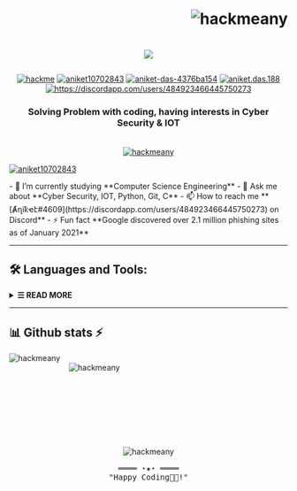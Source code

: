 <h1 align="center">
  <p align="right">
    <img
      src="https://komarev.com/ghpvc/?username=hackmeany&label=VIEWS&color=0e75b6&style=flat"
      alt="hackmeany"
    />
  </p>

  <a href="https://git.io/typing-svg">
    <img
      src="https://readme-typing-svg.herokuapp.com?color=%2310D7F7&size=30&center=true&vCenter=true&width=500&lines=Hello%2C+There!+%F0%9F%91%8B;This+is+Aniket+aka+HackME;Nice+to+meet+you!"
    />
  </a>
</h1>
<!-- <h3 align="left">Connect with me:</h3> -->
<p align="center">
  <a href="https://dev.to/hackme" target="blank"
    ><img
      align="center"
      src="https://cdn.jsdelivr.net/npm/simple-icons@3.0.1/icons/dev-dot-to.svg"
      alt="hackme"
      height="30"
      width="40"
  /></a>
  <a href="https://twitter.com/aniket10702843" target="blank"
    ><img
      align="center"
      src="https://raw.githubusercontent.com/rahuldkjain/github-profile-readme-generator/master/src/images/icons/Social/twitter.svg"
      alt="aniket10702843"
      height="30"
      width="40"
  /></a>
  <a href="https://linkedin.com/in/aniket-das-4376ba154" target="blank"
    ><img
      align="center"
      src="https://raw.githubusercontent.com/rahuldkjain/github-profile-readme-generator/master/src/images/icons/Social/linked-in-alt.svg"
      alt="aniket-das-4376ba154"
      height="30"
      width="40"
  /></a>
  <a href="https://fb.com/aniket.das.188" target="blank"
    ><img
      align="center"
      src="https://raw.githubusercontent.com/rahuldkjain/github-profile-readme-generator/master/src/images/icons/Social/facebook.svg"
      alt="aniket.das.188"
      height="30"
      width="40"
  /></a>
  <a href="https://discordapp.com/users/484923466445750273" target="blank"
    ><img
      align="center"
      src="https://raw.githubusercontent.com/rahuldkjain/github-profile-readme-generator/master/src/images/icons/Social/discord.svg"
      alt="https://discordapp.com/users/484923466445750273"
      height="39"
      width="40"
  /></a>
</p>

<!-- <h1 align="center">Hi 👋, I'm Aniket Das (aka HackMEAny)</h1> -->
<h3 align="center">
  Solving Problem with coding, having interests in Cyber Security & IOT
</h3>

<p align="center">
  <img width="800" />
  <a href="https://github.com/ryo-ma/github-profile-trophy"
    ><img
      src="https://github-profile-trophy.vercel.app/?username=hackmeany&row=1&theme=dracula&no-frame=true"
      alt="hackmeany"
  /></a>
</p>

<p align="left">
  <a href="https://twitter.com/aniket10702843" target="blank"
    ><img
      src="https://img.shields.io/twitter/follow/aniket10702843?logo=twitter&style=for-the-badge"
      alt="aniket10702843"
  /></a>
</p>
<!-- Details Section-->
- 🔭 I’m currently studying **Computer Science Engineering**
- 💬 Ask me about **Cyber Security, IOT, Python, Git, C**
- 📫 How to reach me **[Ⱥղìҟҽէ#4609](https://discordapp.com/users/484923466445750273) on Discord**
- ⚡ Fun fact **Google discovered over 2.1 million phishing sites as of January
  2021**

---

## 🛠️ Languages and Tools:

<details close>
<summary><b>&#9776; READ MORE </b> </summary>
<br>
<!-- <h3 align="left">Languages and Tools:</h3> -->
<p><b> Programming Languages</b><hr>
  <a href="https://www.python.org" target="_blank">
    <img
      src="https://raw.githubusercontent.com/devicons/devicon/master/icons/python/python-original.svg"
      alt="python"
      width="40"
      height="40"
    />
  </a>
  <a href="https://www.cprogramming.com/" target="_blank">
    <img
      src="https://raw.githubusercontent.com/devicons/devicon/master/icons/c/c-original.svg"
      alt="c"
      width="40"
      height="40"
    />
  </a>
  <a href="https://www.w3schools.com/cpp/" target="_blank">
    <img
      src="https://raw.githubusercontent.com/devicons/devicon/master/icons/cplusplus/cplusplus-original.svg"
      alt="cplusplus"
      width="40"
      height="40"
    />
  </a>
  <a
    href="https://developer.mozilla.org/en-US/docs/Web/JavaScript"
    target="_blank"
  >
    <img
      src="https://raw.githubusercontent.com/devicons/devicon/master/icons/javascript/javascript-original.svg"
      alt="javascript"
      width="40"
      height="40"
    />
  </a>

</p>
<p><b>Frontend Development</b><hr/>
  <a href="https://reactjs.org/" target="_blank">
    <img
      src="https://raw.githubusercontent.com/devicons/devicon/master/icons/react/react-original-wordmark.svg"
      alt="react"
      width="40"
      height="40"
    />
  </a>
  <a href="https://www.w3.org/html/" target="_blank">
    <img
      src="https://raw.githubusercontent.com/devicons/devicon/master/icons/html5/html5-original-wordmark.svg"
      alt="html5"
      width="40"
      height="40"
    />
  </a>

</p>
<p><b>Backend Development</b><hr/>
  <a href="https://www.nginx.com" target="_blank">
    <img
      src="https://raw.githubusercontent.com/devicons/devicon/master/icons/nginx/nginx-original.svg"
      alt="nginx"
      width="40"
      height="40"
    />
  </a>
  <a href="https://nodejs.org" target="_blank">
    <img
      src="https://raw.githubusercontent.com/devicons/devicon/master/icons/nodejs/nodejs-original-wordmark.svg"
      alt="nodejs"
      width="40"
      height="40"
    />
  </a>

</p>
<p><b>Database</b><hr/>
  <a href="https://www.oracle.com/" target="_blank">
    <img
      src="https://raw.githubusercontent.com/devicons/devicon/master/icons/oracle/oracle-original.svg"
      alt="oracle"
      width="40"
      height="40"
    />
  </a>
  <a href="https://www.postgresql.org" target="_blank">
    <img
      src="https://raw.githubusercontent.com/devicons/devicon/master/icons/postgresql/postgresql-original-wordmark.svg"
      alt="postgresql"
      width="40"
      height="40"
    />
  </a>

</p>
<p><b>Devops</b><hr/>
  <a href="https://www.docker.com/" target="_blank">
    <img
      src="https://raw.githubusercontent.com/devicons/devicon/master/icons/docker/docker-original-wordmark.svg"
      alt="docker"
      width="40"
      height="40"
    />
  </a>
  <a href="https://www.gnu.org/software/bash/" target="_blank">
    <img
      src="https://www.vectorlogo.zone/logos/gnu_bash/gnu_bash-icon.svg"
      alt="bash"
      width="40"
      height="40"
    />
  </a>

</p>
<p><b> Backend as a Service(BaaS) </b><hr/>
  <a href="https://firebase.google.com/" target="_blank">
    <img
      src="https://www.vectorlogo.zone/logos/firebase/firebase-icon.svg"
      alt="firebase"
      width="40"
      height="40"
    />
  </a>
  <a href="https://heroku.com" target="_blank">
    <img
      src="https://www.vectorlogo.zone/logos/heroku/heroku-icon.svg"
      alt="heroku"
      width="40"
      height="40"
    />
  </a>

</p>
<p><b> Framework</b> <hr/>
  <a href="https://www.djangoproject.com/" target="_blank">
    <img
      src="https://raw.githubusercontent.com/devicons/devicon/master/icons/django/django-original.svg"
      alt="django"
      width="40"
      height="40"
    />
  </a>
  <a href="https://flask.palletsprojects.com/" target="_blank">
    <img
      src="https://www.vectorlogo.zone/logos/pocoo_flask/pocoo_flask-icon.svg"
      alt="flask"
      width="40"
      height="40"
    />
  </a>

</p>
<p> <b>Others</b> <hr/>
  <a href="https://www.arduino.cc/" target="_blank">
    <img
      src="https://cdn.worldvectorlogo.com/logos/arduino-1.svg"
      alt="arduino"
      width="40"
      height="40"
    />
  </a>
  <a href="https://d3js.org/" target="_blank">
    <img
      src="https://raw.githubusercontent.com/devicons/devicon/master/icons/d3js/d3js-original.svg"
      alt="d3js"
      width="40"
      height="40"
    />
  </a>
  <a href="https://www.figma.com/" target="_blank">
    <img
      src="https://www.vectorlogo.zone/logos/figma/figma-icon.svg"
      alt="figma"
      width="40"
      height="40"
    />
  </a>
  <a href="https://flutter.dev" target="_blank">
    <img
      src="https://www.vectorlogo.zone/logos/flutterio/flutterio-icon.svg"
      alt="flutter"
      width="40"
      height="40"
    />
  </a>
  <a href="https://git-scm.com/" target="_blank">
    <img
      src="https://www.vectorlogo.zone/logos/git-scm/git-scm-icon.svg"
      alt="git"
      width="40"
      height="40"
    />
  </a>
  <a href="https://www.linux.org/" target="_blank">
    <img
      src="https://raw.githubusercontent.com/devicons/devicon/master/icons/linux/linux-original.svg"
      alt="linux"
      width="40"
      height="40"
    />
  </a>
  <a href="https://postman.com" target="_blank">
    <img
      src="https://www.vectorlogo.zone/logos/getpostman/getpostman-icon.svg"
      alt="postman"
      width="40"
      height="40"
    />
  </a>
</p>
</details>
<hr/>

## 📊 Github stats ⚡

<p>
  <img
    align="left"
    width=396
    src="https://github-readme-stats.vercel.app/api?username=hackmeany&show_icons=true&locale=en&&theme=dracula"
    alt="hackmeany"
  />
  <img
    align="right"
    width=396
    src="https://github-readme-streak-stats.herokuapp.com/?user=hackmeany&theme=dracula"
    alt="hackmeany"
  />
</p>
<br><br><br><br><br><br><br><br><br>
<p align="center">
  <img
    align="center"
    width=396
    src="https://github-readme-stats.vercel.app/api/top-langs?username=hackmeany&show_icons=true&locale=en&layout=compact&&theme=dracula"
    alt="hackmeany"
  />
</p>
<!-- Footer -->
<samp>
    <p align="center">
        ════ ⋆★⋆ ════
        <br>
        "Happy Coding👨‍💻!"
    </p>
</samp>

